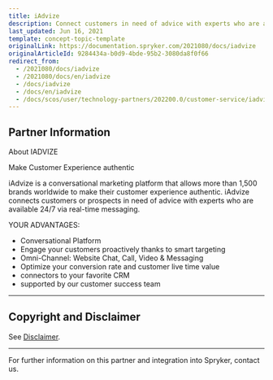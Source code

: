 ```yaml
---
title: iAdvize
description: Connect customers in need of advice with experts who are available 24/7 via real-time messaging by integrating iAdvize into the Spryker Commerce OS.
last_updated: Jun 16, 2021
template: concept-topic-template
originalLink: https://documentation.spryker.com/2021080/docs/iadvize
originalArticleId: 9284434a-b0d9-4bde-95b2-3080da8f0f66
redirect_from:
  - /2021080/docs/iadvize
  - /2021080/docs/en/iadvize
  - /docs/iadvize
  - /docs/en/iadvize
  - /docs/scos/user/technology-partners/202200.0/customer-service/iadvize.html
---
```


## Partner Information

<!---[About IADVIZE](https://spryker.com/industry-partner/iadvize/)-->

About IADVIZE

Make Customer Experience authentic

iAdvize is a conversational marketing platform that allows more than 1,500 brands worldwide to make their customer experience authentic. iAdvize connects customers or prospects in need of advice with experts who are available 24/7 via real-time messaging.

YOUR ADVANTAGES:

- Conversational Platform
- Engage your customers proactively thanks to smart targeting
- Omni-Channel: Website Chat, Call, Video & Messaging
- Optimize your conversion rate and customer live time value
- connectors to your favorite CRM
- supported by our customer success team

---

## Copyright and Disclaimer

See [Disclaimer](https://github.com/spryker/spryker-documentation).

---
For further information on this partner and integration into Spryker,  contact us.

<div class="hubspot-form js-hubspot-form" data-portal-id="2770802" data-form-id="163e11fb-e833-4638-86ae-a2ca4b929a41" id="hubspot-1"></div>
